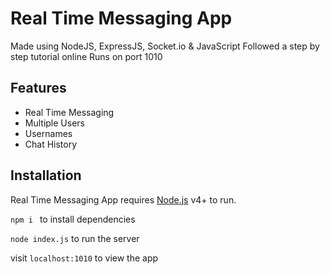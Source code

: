 # Real Time Messaging App

Made using NodeJS, ExpressJS, Socket.io & JavaScript
Followed a step by step tutorial online
Runs on port 1010

## Features

- Real Time Messaging
- Multiple Users
- Usernames
- Chat History

## Installation

Real Time Messaging App requires [Node.js](https://nodejs.org/) v4+ to run.

`npm i ` to install dependencies

`node index.js` to run the server

visit `localhost:1010` to view the app
